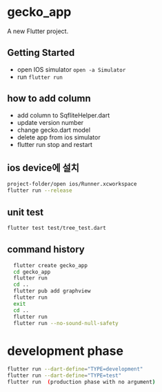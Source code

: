# gecko_app

A new Flutter project.

## Getting Started

* open IOS simulator
`open -a Simulator`
* run 
`flutter run`
## how to add column
* add column to SqfliteHelper.dart
* update version number
* change gecko.dart model
* delete app from ios simulator 
* flutter run stop and restart

## ios device에 설치 

``` sh
project-folder/open ios/Runner.xcworkspace
flutter run --release
```
## unit test

``` sh
flutter test test/tree_test.dart
```
## command history

``` sh
  flutter create gecko_app
  cd gecko_app
  flutter run
  cd ..
  flutter pub add graphview
  flutter run
  exit
  cd ..
  flutter run
  flutter run --no-sound-null-safety
```
# development phase 

``` sh
flutter run --dart-define="TYPE=development"
flutter run --dart-define="TYPE=test"
flutter run  (production phase with no argument) 

```

